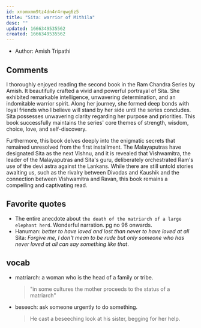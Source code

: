```yaml
---
id: xnomxmm9tz4dn4r4rqwg6z5
title: "Sita: warrior of Mithila"
desc: ""
updated: 1666349535562
created: 1666349535562
---
```


- Author: Amish Tripathi

## Comments

I thoroughly enjoyed reading the second book in the Ram Chandra Series by Amish. It beautifully crafted a vivid and powerful portrayal of Sita. She exhibited remarkable intelligence, unwavering determination, and an indomitable warrior spirit. Along her journey, she formed deep bonds with loyal friends who I believe will stand by her side until the series concludes. Sita possesses unwavering clarity regarding her purpose and priorities. This book successfully maintains the series' core themes of strength, wisdom, choice, love, and self-discovery.

Furthermore, this book delves deeply into the enigmatic secrets that remained unresolved from the first installment. The Malayaputras have designated Sita as the next Vishnu, and it is revealed that Vishwamitra, the leader of the Malayaputras and Sita's guru, deliberately orchestrated Ram's use of the devi astra against the Lankans. While there are still untold stories awaiting us, such as the rivalry between Divodas and Kaushik and the connection between Vishwamitra and Ravan, this book remains a compelling and captivating read.

## Favorite quotes

- The entire anecdote about `the death of the matriarch of a large elephant herd`. Wonderful narration. pg no 96 onwards.
- Hanuman: _better to have loved and lost than never to have loved at all_
  Sita: _Forgive me, I don't mean to be rude but only someone who has never loved at all can say something like that_.

## vocab

- matriarch: a woman who is the head of a family or tribe.
  > "in some cultures the mother proceeds to the status of a matriarch"
- beseech: ask someone urgently to do something.
  > He cast a beseeching look at his sister, begging for her help.
